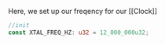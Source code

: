Here, we set up our freqency for our [[Clock]]

```rust
//init
const XTAL_FREQ_HZ: u32 = 12_000_000u32;
```

